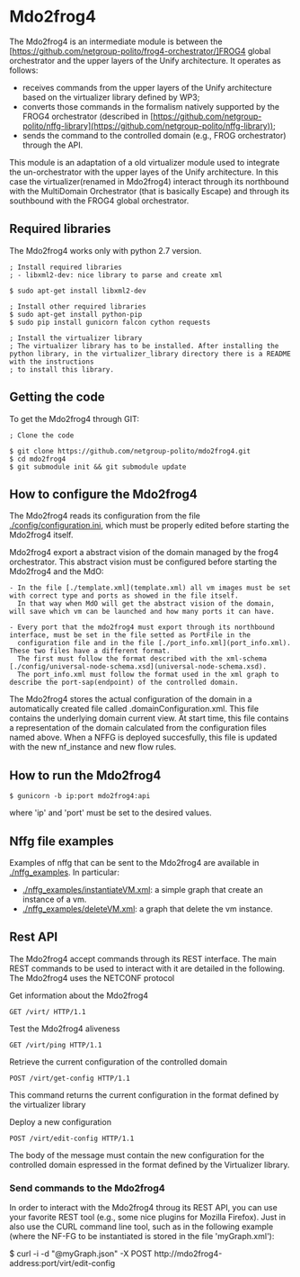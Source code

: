 # Mdo2frog4

The Mdo2frog4 is an intermediate module is between the [https://github.com/netgroup-polito/frog4-orchestrator/]FROG4 
global orchestrator and the upper layers of the Unify architecture. It operates as follows:
  * receives commands from the upper layers of the Unify architecture based on the virtualizer 
    library defined by WP3;
  * converts those commands in the formalism natively supported by the FROG4 orchestrator
    (described in [https://github.com/netgroup-polito/nffg-library](https://github.com/netgroup-polito/nffg-library));
  * sends the command to the controlled domain (e.g., FROG orchestrator) through the API.

This module is an adaptation of a old virtualizer module used to integrate the un-orchestrator 
with the upper layes of the Unify architecture.
In this case the virtualizer(renamed in Mdo2frog4) interact through its northbound with the MultiDomain Orchestrator
(that is basically Escape) and through its southbound with the FROG4 global orchestrator.

## Required libraries

The Mdo2frog4 works only with python 2.7 version.

	; Install required libraries
	; - libxml2-dev: nice library to parse and create xml
	
	$ sudo apt-get install libxml2-dev

	; Install other required libraries 
	$ sudo apt-get install python-pip
	$ sudo pip install gunicorn falcon cython requests

	; Install the virtualizer library
	; The virtualizer library has to be installed. After installing the python library, in the virtualizer_library directory there is a README with the instructions
	; to install this library.

## Getting the code

To get the Mdo2frog4 through GIT:
	
	; Clone the code
	
	$ git clone https://github.com/netgroup-polito/mdo2frog4.git
	$ cd mdo2frog4
	$ git submodule init && git submodule update
	
## How to configure the Mdo2frog4

The Mdo2frog4 reads its configuration from the file [./config/configuration.ini](config/configuration.ini), 
which must be properly edited before starting the Mdo2frog4 itself.

Mdo2frog4 export a abstract vision of the domain managed by the frog4 orchestrator. 
This abstract vision must be configured before starting the Mdo2frog4 and the MdO:

	- In the file [./template.xml](template.xml) all vm images must be set with correct type and ports as showed in the file itself. 
	  In that way when MdO will get the abstract vision of the domain, will save which vm can be launched and how many ports it can have. 

	- Every port that the mdo2frog4 must export through its northbound interface, must be set in the file setted as PortFile in the 
	  configuration file and in the file [./port_info.xml](port_info.xml). These two files have a different format. 
	  The first must follow the format described with the xml-schema [./config/universal-node-schema.xsd](universal-node-schema.xsd).
	  The port_info.xml must follow the format used in the xml graph to describe the port-sap(endpoint) of the controlled domain.

The Mdo2frog4 stores the actual configuration of the domain in a automatically created file called .domainConfiguration.xml.
This file contains the underlying domain current view. At start time, this file contains a representation of the domain calculated from the configuration files 
named above. When a NFFG is deployed succesfully, this file is updated with the new nf_instance and new flow rules.


## How to run the Mdo2frog4

	$ gunicorn -b ip:port mdo2frog4:api

where 'ip' and 'port' must be set to the desired values.


## Nffg file examples

Examples of nffg that can be sent to the Mdo2frog4 are available in [./nffg_examples](nffg_examples).
In particular:
  * [./nffg_examples/instantiateVM.xml](./nffg_examples/instantiateVM.xml):
    a simple graph that create an instance of a vm.
  * [./nffg_examples/deleteVM.xml](./nffg_examples/deleteVM.xml): 
    a graph that delete the vm instance.

## Rest API

The Mdo2frog4 accept commands through its REST interface. The main REST commands 
to be used to interact with it are detailed in the following.
The Mdo2frog4 uses the NETCONF protocol

Get information about the Mdo2frog4

    GET /virt/ HTTP/1.1
    
Test the Mdo2frog4 aliveness

    GET /virt/ping HTTP/1.1

Retrieve the current configuration of the controlled domain

    POST /virt/get-config HTTP/1.1

This command returns the current configuration in the format defined by the virtualizer library

Deploy a new configuration 

    POST /virt/edit-config HTTP/1.1

The body of the message must contain the new configuration for the controlled domain 
espressed in the format defined by the Virtualizer library.

### Send commands to the Mdo2frog4
    
In order to interact with the Mdo2frog4 throug its REST API, you can use your favorite REST tool (e.g., some nice 
plugins for Mozilla Firefox). Just in also use the CURL command line tool, such as in the following example 
(where the NF-FG to be instantiated is stored in the file 'myGraph.xml'):

$ curl -i -d "@myGraph.json" -X POST  http://mdo2frog4-address:port/virt/edit-config
